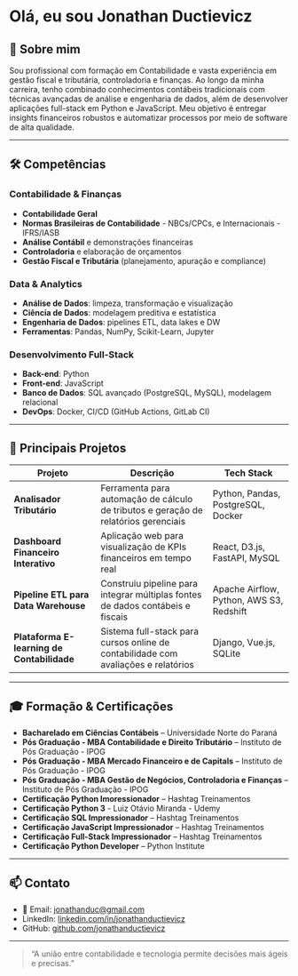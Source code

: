 # Olá, eu sou Jonathan Ductievicz

## 📖 Sobre mim
Sou profissional com formação em Contabilidade e vasta experiência em gestão fiscal e tributária, controladoria e finanças.
Ao longo da minha carreira, tenho combinado conhecimentos contábeis tradicionais com técnicas avançadas de análise e engenharia de dados,
além de desenvolver aplicações full-stack em Python e JavaScript. Meu objetivo é entregar insights financeiros robustos e automatizar
processos por meio de software de alta qualidade.

---

## 🛠️ Competências

### Contabilidade & Finanças
- **Contabilidade Geral**
- **Normas Brasileiras de Contabilidade** - NBCs/CPCs, e Internacionais - IFRS/IASB     
- **Análise Contábil** e demonstrações financeiras  
- **Controladoria** e elaboração de orçamentos  
- **Gestão Fiscal e Tributária** (planejamento, apuração e compliance)  

### Data & Analytics
- **Análise de Dados**: limpeza, transformação e visualização  
- **Ciência de Dados**: modelagem preditiva e estatística  
- **Engenharia de Dados**: pipelines ETL, data lakes e DW  
- **Ferramentas**: Pandas, NumPy, Scikit-Learn, Jupyter  

### Desenvolvimento Full-Stack
- **Back-end**: Python  
- **Front-end**: JavaScript  
- **Banco de Dados**: SQL avançado (PostgreSQL, MySQL), modelagem relacional  
- **DevOps**: Docker, CI/CD (GitHub Actions, GitLab CI)  

---

## 🚀 Principais Projetos

| Projeto                                    | Descrição                                                                                 | Tech Stack                                |
|--------------------------------------------|-------------------------------------------------------------------------------------------|-------------------------------------------|
| **Analisador Tributário**                  | Ferramenta para automação de cálculo de tributos e geração de relatórios gerenciais       | Python, Pandas, PostgreSQL, Docker        |
| **Dashboard Financeiro Interativo**        | Aplicação web para visualização de KPIs financeiros em tempo real                         | React, D3.js, FastAPI, MySQL              |
| **Pipeline ETL para Data Warehouse**       | Construiu pipeline para integrar múltiplas fontes de dados contábeis e fiscais             | Apache Airflow, Python, AWS S3, Redshift  |
| **Plataforma E-learning de Contabilidade** | Sistema full-stack para cursos online de contabilidade com avaliações e relatórios        | Django, Vue.js, SQLite                    |

---

## 🎓 Formação & Certificações

- **Bacharelado em Ciências Contábeis** – Universidade Norte do Paraná  
- **Pós Graduação - MBA Contabilidade e Direito Tributário** – Instituto de Pós Graduação - IPOG
- **Pós Graduação - MBA Mercado Financeiro e de Capitals** – Instituto de Pós Graduação - IPOG
- **Pós Graduação - MBA Gestão de Negócios, Controladoria e Finanças** – Instituto de Pós Graduação - IPOG
- **Certificação Python Imoressionador** – Hashtag Treinamentos
- **Certificação Python 3** - Luiz Otávio Miranda - Udemy
- **Certificação SQL Impressionador** – Hashtag Treinamentos
- **Certificação JavaScript Impressionador** – Hashtag Treinamentos
- **Certificação Full-Stack Impressionador** – Hashtag Treinamentos
- **Certificação Python Developer** – Python Institute  

---

## 📫 Contato

- 📧 Email: jonathanduc@gmail.com  
- LinkedIn: [linkedin.com/in/jonathanductievicz](https://linkedin.com/in/jonathanductievicz)  
- GitHub: [github.com/jonathanductievicz](https://github.com/jonathanductievicz)

---

> “A união entre contabilidade e tecnologia permite decisões mais ágeis e precisas.”  

